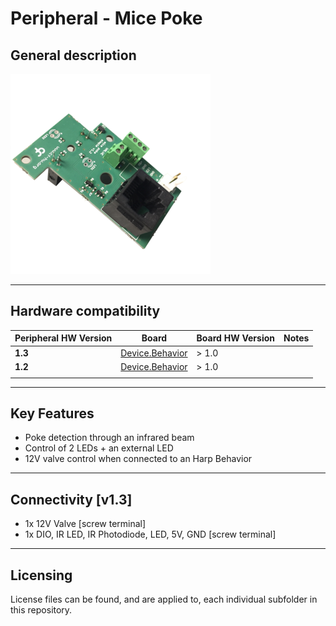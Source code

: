 # Peripheral - Mice Poke

## General description

!["Mice Poke PCB"](./Assets/pcb.png)

----

[//]: # (Tables can be generated using: https://www.tablesgenerator.com/markdown_tables)

## Hardware compatibility

| Peripheral HW Version 	| Board           	                                                | Board HW Version 	| Notes                            	|
|-----------------------	|-----------------	                                                |------------------	|----------------------------------	|
| **1.3**                 | [Device.Behavior](https://github.com/harp-tech/device.behavior) 	| > 1.0             |                                	|
| **1.2**                 | [Device.Behavior](https://github.com/harp-tech/device.behavior)   | > 1.0             |                                	|
|                       	|                 	                                                |                  	|                                  	|
----

## Key Features

* Poke detection through an infrared beam
* Control of 2 LEDs + an external LED
* 12V valve control when connected to an Harp Behavior


----

## Connectivity [v1.3]

* 1x 12V Valve [screw terminal]  
* 1x DIO, IR LED, IR Photodiode, LED, 5V, GND  [screw terminal] 


----

## Licensing

License files can be found, and are applied to, each individual subfolder in this repository.
